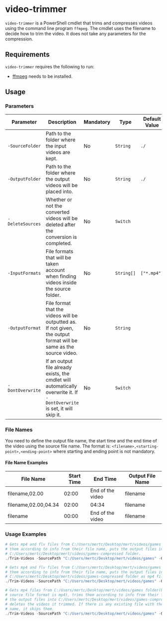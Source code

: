 # video-trimmer

```video-trimmer``` is a PowerShell cmdlet that trims and compresses videos using the command line program ```ffmpeg```. The cmdlet uses the filename to decide how to trim the video. It does not take any parameters for the compression.

## Requirements

```video-trimmer``` requires the following to run:

- [ffmpeg](https://github.com/FFmpeg/FFmpeg) needs to be installed.

## Usage

### Parameters

| Parameter                    | Description                                                                                                                    | Mandatory | Type           | Default Value   |
|------------------------------|--------------------------------------------------------------------------------------------------------------------------------|-----------|----------------|-----------------|
| ```-SourceFolder```          | Path to the folder where the input videos are kept.                                                                            | No        | ```String```   | ```./```        |
| ```-OutputFolder```          | Path to the folder where the output videos will be placed into.                                                                | No        | ```String```   | ```./```        |
| ```-DeleteSources```         | Whether or not the converted videos will be deleted after the conversion is completed.                                         | No        | ```Switch```   |                 |
| ```-InputFormats```          | File formats that will be taken account when finding videos inside the source folder.                                          | No        | ```String[]``` | ```["*.mp4"]``` |
| ```-OutputFormat```          | File format that the videos will be outputted as. If not given, the output format will be same as the source video.            | No        | ```String```   |                 |
| ```-DontOverwrite```         | If an output file already exists, the cmdlet will automatically overwrite it. If ```-DontOverwrite``` is set, it will skip it. | No        | ```Switch```   |                 |

### File Names

You need to define the output file name, the start time and the end time of the video using the source file name. The format is: ```<filename>,<starting-point>,<ending-point>``` where starting and ending point is not mandatory.

#### File Name Examples

| File Name            | Start Time | End Time         | Output File Name |
|----------------------|------------|------------------|------------------|
| filename,02.00       | 02:00      | End of the video | filename         |
| filename,02.00,04.34 | 02:00      | 04:34            | filename         |
| filename             | 00:00      | End of the video | filename         |

### Usage Examples

```powershell
# Gets mp4 and flv files from C:/Users/mertc/Desktop/mert/videos/games folder, trims 
# them according to info from their file name, puts the output files into 
# C:/Users/mertc/Desktop/mert/videos/games-compressed folder.
./Trim-Videos -SourcePath "C:/Users/mertc/Desktop/mert/videos/games" -OutputPath "C:/Users/mertc/Desktop/mert/videos/games-compressed" -InputFormats "*.mp4", "*.flv"

# Gets mp4 and flv files from C:/Users/mertc/Desktop/mert/videos/games folder, trims 
# them according to info from their file name, puts the output files into 
# C:/Users/mertc/Desktop/mert/videos/games-compressed folder as mp4 file format.
./Trim-Videos -SourcePath "C:/Users/mertc/Desktop/mert/videos/games" -OutputPath "C:/Users/mertc/Desktop/mert/videos/games-compressed" -InputFormats "*.mp4", "*.flv" -OutputFormat ".mp4"

# Gets mp4 files from C:/Users/mertc/Desktop/mert/videos/games folder(because default 
# source file format is mp4), trims them according to info from their file name, puts 
# the output files into C:/Users/mertc/Desktop/mert/videos/games-compressed folder and
# deletes the videos it trimmed. If there is any existing file with the output file
# name, it skips them.
./Trim-Videos -SourcePath "C:/Users/mertc/Desktop/mert/videos/games" -OutputPath "C:/Users/mertc/Desktop/mert/videos/games-compressed" -DeleteSources -DontOverwrite
```

